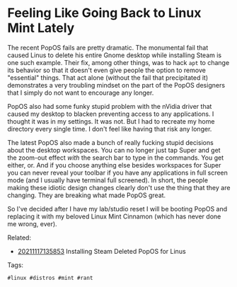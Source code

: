 # Feeling Like Going Back to Linux Mint Lately

The recent PopOS fails are pretty dramatic. The monumental fail that
caused Linus to delete his entire Gnome desktop while installing Steam
is one such example. Their fix, among other things, was to hack `apt`
to change its behavior so that it doesn't even give people the option to
remove "essential" things. That act alone (without the fail that
precipitated it) demonstrates a very troubling mindset on the part of
the PopOS designers that I simply do not want to encourage any longer.

PopOS also had some funky stupid problem with the nVidia driver that
caused my desktop to blacken preventing access to any applications. I
thought it was in my settings. It was not. But I had to recreate my home
directory every single time. I don't feel like having that risk any
longer.

The latest PopOS also made a bunch of really fucking stupid decisions
about the desktop workspaces. You can no longer just tap Super and get
the zoom-out effect *with* the search bar to type in the commands. You
get either, or. And if you choose anything else besides workspaces for
Super you can never reveal your toolbar if you have any applications in
full screen mode (and I usually have terminal full screened). In short,
the people making these idiotic design changes clearly don't use the
thing that they are changing. They are breaking what made PopOS great.

So I've decided after I have my lab/studio reset I will be booting PopOS
and replacing it with my beloved Linux Mint Cinnamon (which has never
done me wrong, ever).

Related:

* [20211117135853](/20211117135853/) Installing Steam Deleted PopOS for Linus

Tags:

    #linux #distros #mint #rant
